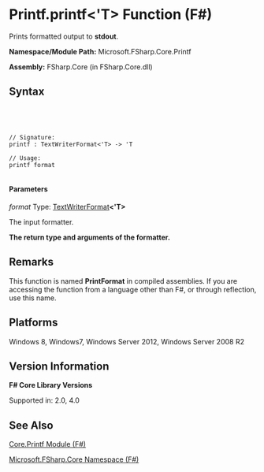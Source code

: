 # Printf.printf<'T> Function (F#)

Prints formatted output to **stdout**.

**Namespace/Module Path:** Microsoft.FSharp.Core.Printf

**Assembly:** FSharp.Core (in FSharp.Core.dll)


## Syntax



```




// Signature:
printf : TextWriterFormat<'T> -> 'T

// Usage:
printf format


```





#### Parameters
*format*
Type: [TextWriterFormat](http://msdn.microsoft.com/en-us/library/2080c4a5-7bdd-4a01-8e01-10b498af92de)**&lt;'T&gt;**


The input formatter.



**The return type and arguments of the formatter.**
## Remarks
This function is named **PrintFormat** in compiled assemblies. If you are accessing the function from a language other than F#, or through reflection, use this name.


## Platforms
Windows 8, Windows7, Windows Server 2012, Windows Server 2008 R2


## Version Information
**F# Core Library Versions**

Supported in: 2.0, 4.0




## See Also
[Core.Printf Module &#40;F&#35;&#41;](Core.Printf-Module-%5BFSharp%5D.md)

[Microsoft.FSharp.Core Namespace &#40;F&#35;&#41;](Microsoft.FSharp.Core-Namespace-%5BFSharp%5D.md)


